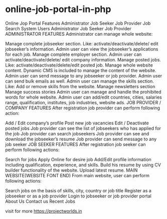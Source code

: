# online-job-portal-in-php

Online Jop Portal Features
Administrator
Job Seeker
Job Provider
Job Search
System Users
Administrator
Job Seeker
Job Provider
ADMINISTRATOR FEATURES
Administrator can manage whole website:

Manage complete jobseeker section. Like: activate/deactivate/delete/ edit jobseeker’s information.
Admin user can view the jobseeker’s applications for each job.
Manage complete employer section. Admin user can activate/deactivate/delete/ edit company information.
Manage posted jobs. Like: activate/deactivate/delete/edit posted job.
Manage whole website content. Dynamic CMS is included to manage the content of the website.
Admin user can send message to any jobseeker or job provider.
Admin user can send bulk emails as well.
Admin user can manage the skills section. Like: Add or remove skills from the website.
Manage newsletters section
Manage success stories
Admin user can manage and handle the prohibited words for whole website.
Admin user can add/edit countries, cities, salaries range, qualification, institutes, job industries, website ads.
JOB PROVIDER / COMPANY FEATURES
After registration job provider can perform following action:
 
Add / Edit company’s profile
Post new job vacancies
Edit / Deactivate posted jobs
Job provider can see the list of jobseekers who has applied for the job
Job provider can search jobseekers
Job provider can see and download the jobseeker’s resume
Job provider can send message to any job seeker
JOB SEEKER FEATURES
After registration job seeker can perform following actions:

Search for jobs
Apply Online for desire job
Add/Edit profile information including qualification, experience, and skills.
Build his resume by using CV builder functionality of the website.
Upload latest resume.
MAIN WEBSITE(WEBSITE FONT END)
From main website, user can perform following actions:

Search jobs on the basis of skills, city, country or job title
Register as a jobseeker or as a job provider
Login to jobseeker or job provider portal
About Us
Contact us
Recent Jobs

visit for more https://projectworlds.in
